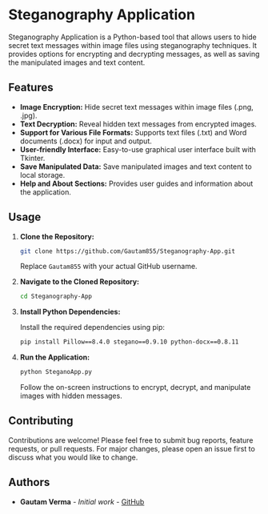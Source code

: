 # Steganography Application

Steganography Application is a Python-based tool that allows users to hide secret text messages within image files using steganography techniques. It provides options for encrypting and decrypting messages, as well as saving the manipulated images and text content.

## Features

- **Image Encryption:** Hide secret text messages within image files (.png, .jpg).
- **Text Decryption:** Reveal hidden text messages from encrypted images.
- **Support for Various File Formats:** Supports text files (.txt) and Word documents (.docx) for input and output.
- **User-friendly Interface:** Easy-to-use graphical user interface built with Tkinter.
- **Save Manipulated Data:** Save manipulated images and text content to local storage.
- **Help and About Sections:** Provides user guides and information about the application.

## Usage

1. **Clone the Repository:**

    ```bash
    git clone https://github.com/Gautam855/Steganography-App.git
    ```

    Replace `Gautam855` with your actual GitHub username.

2. **Navigate to the Cloned Repository:**

    ```bash
    cd Steganography-App
    ```

3. **Install Python Dependencies:**

    Install the required dependencies using pip:

    ```bash
    pip install Pillow==8.4.0 stegano==0.9.10 python-docx==0.8.11
    ```

4. **Run the Application:**

    ```bash
    python SteganoApp.py
    ```

    Follow the on-screen instructions to encrypt, decrypt, and manipulate images with hidden messages.



## Contributing

Contributions are welcome! Please feel free to submit bug reports, feature requests, or pull requests. For major changes, please open an issue first to discuss what you would like to change.

## Authors

- **Gautam Verma** - _Initial work_ - [GitHub](https://github.com/Gautam855)


